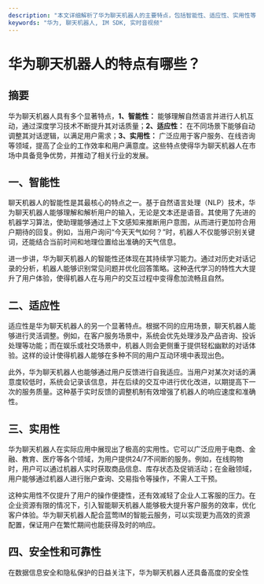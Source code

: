 ```yaml
---
description: "本文详细解析了华为聊天机器人的主要特点，包括智能性、适应性、实用性等，帮助读者全面了解华为聊天机器人在即时通讯领域的应用。"
keywords: "华为, 聊天机器人, IM SDK, 实时音视频"
---
```

# 华为聊天机器人的特点有哪些？

## 摘要

华为聊天机器人具有多个显著特点，**1、智能性：** 能够理解自然语言并进行人机互动，通过深度学习技术不断提升其对话质量；**2、适应性：** 在不同场景下能够自动调整其对话逻辑，以满足用户需求；**3、实用性：** 广泛应用于客户服务、在线咨询等领域，提高了企业的工作效率和用户满意度。这些特点使得华为聊天机器人在市场中具备竞争优势，并推动了相关行业的发展。

## 一、智能性

聊天机器人的智能性是其最核心的特点之一。基于自然语言处理（NLP）技术，华为聊天机器人能够理解和解析用户的输入，无论是文本还是语音。其使用了先进的机器学习算法，使助理能够通过上下文感知来推断用户意图，从而进行更加符合用户期待的回复。例如，当用户询问“今天天气如何？”时，机器人不仅能够识别关键词，还能结合当前时间和地理位置给出准确的天气信息。

进一步讲，华为聊天机器人的智能性还体现在其持续学习能力。通过对历史对话记录的分析，机器人能够识别常见问题并优化回答策略。这种迭代学习的特性大大提升了用户体验，使得机器人在与用户的交互过程中变得愈加流畅且自然。

## 二、适应性

适应性是华为聊天机器人的另一个显著特点。根据不同的应用场景，聊天机器人能够进行灵活调整。例如，在客户服务场景中，系统会优先处理涉及产品咨询、投诉处理等功能；而在娱乐或社交场景中，机器人则会更侧重于提供轻松幽默的对话体验。这样的设计使得机器人能够在多种不同的用户互动环境中表现出色。

此外，华为聊天机器人也能够通过用户反馈进行自我适应。当用户对某次对话的满意度较低时，系统会记录该信息，并在后续的交互中进行优化改进，以期提高下一次的服务质量。这种基于实时反馈的调整机制有效增强了机器人的响应速度和准确性。

## 三、实用性

华为聊天机器人在实际应用中展现出了极高的实用性。它可以广泛应用于电商、金融、教育、医疗等各个领域，为用户提供24/7不间断的服务。例如，在线购物时，用户可以通过机器人实时获取商品信息、库存状态及促销活动；在金融领域，用户能够通过机器人进行账户查询、交易指令等操作，不需人工干预。

这种实用性不仅提升了用户的操作便捷性，还有效减轻了企业人工客服的压力。在企业资源有限的情况下，引入智能聊天机器人能够极大提升客户服务的效率，优化客户体验。华为聊天机器人配合蓝莺IM的智能云服务，可以实现更为高效的资源配置，保证用户在繁忙期间也能获得及时的响应。

## 四、安全性和可靠性

在数据信息安全和隐私保护的日益关注下，华为聊天机器人还具备高度的安全性
